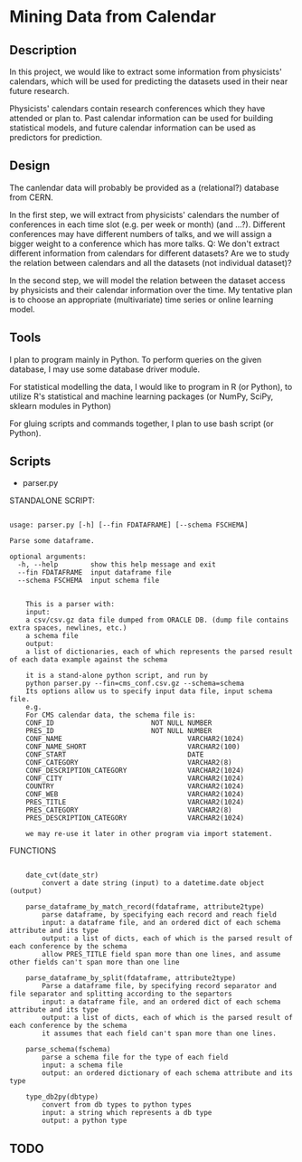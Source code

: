 Mining Data from Calendar
=============

Description
-------------


In this project, we would like to extract some information from physicists' calendars, which will be used for predicting the datasets used in their near future research.

Physicists' calendars contain research conferences which they have attended or plan to. Past calendar information can be used for building statistical models, and future calendar information can be used as predictors for prediction.

Design
-------------

The canlendar data will probably be provided as a (relational?) database from CERN.

In the first step, we will extract from physicists' calendars the number of conferences in each time slot (e.g. per week or month) (and ...?).
Different conferences may have different numbers of talks, and we will assign a bigger weight to a conference which has more talks.
Q:
We don't extract different information from calendars for different datasets?
Are we to study the relation between calendars and all the datasets (not individual dataset)?

In the second step, we will model the relation between the dataset access by physicists and their calendar information over the time. My tentative plan is to choose an appropriate (multivariate) time series or online learning model.

Tools
-------------

I plan to program mainly in Python. To perform queries on the given database, I may use some database driver module.

For statistical modelling the data, I would like to program in R (or Python), to utilize R's statistical and machine learning packages (or NumPy, SciPy, sklearn modules in Python)

For gluing scripts and commands together, I plan to use bash script (or Python).

Scripts
-------------

* parser.py

STANDALONE SCRIPT:

```

usage: parser.py [-h] [--fin FDATAFRAME] [--schema FSCHEMA]

Parse some dataframe.

optional arguments:
  -h, --help        show this help message and exit
  --fin FDATAFRAME  input dataframe file
  --schema FSCHEMA  input schema file


    This is a parser with:
    input:
    a csv/csv.gz data file dumped from ORACLE DB. (dump file contains extra spaces, newlines, etc.)
    a schema file
    output:
    a list of dictionaries, each of which represents the parsed result of each data example against the schema
    
    it is a stand-alone python script, and run by
    python parser.py --fin=cms_conf.csv.gz --schema=schema 
    Its options allow us to specify input data file, input schema file.
    e.g.
    For CMS calendar data, the schema file is:
    CONF_ID                        NOT NULL NUMBER
    PRES_ID                        NOT NULL NUMBER
    CONF_NAME                               VARCHAR2(1024)
    CONF_NAME_SHORT                         VARCHAR2(100)
    CONF_START                              DATE
    CONF_CATEGORY                           VARCHAR2(8)
    CONF_DESCRIPTION_CATEGORY               VARCHAR2(1024)
    CONF_CITY                               VARCHAR2(1024)
    COUNTRY                                 VARCHAR2(1024)
    CONF_WEB                                VARCHAR2(1024)
    PRES_TITLE                              VARCHAR2(1024)
    PRES_CATEGORY                           VARCHAR2(8)
    PRES_DESCRIPTION_CATEGORY               VARCHAR2(1024)
    
    we may re-use it later in other program via import statement.
```

FUNCTIONS

```

    date_cvt(date_str)
        convert a date string (input) to a datetime.date object (output)
    
    parse_dataframe_by_match_record(fdataframe, attribute2type)
        parse dataframe, by specifying each record and reach field
        input: a dataframe file, and an ordered dict of each schema attribute and its type
        output: a list of dicts, each of which is the parsed result of each conference by the schema
        allow PRES_TITLE field span more than one lines, and assume other fields can't span more than one line
    
    parse_dataframe_by_split(fdataframe, attribute2type)
        Parse a dataframe file, by specifying record separator and file separator and splitting according to the separtors
        input: a dataframe file, and an ordered dict of each schema attribute and its type
        output: a list of dicts, each of which is the parsed result of each conference by the schema
        it assumes that each field can't span more than one lines.
    
    parse_schema(fschema)
        parse a schema file for the type of each field
        input: a schema file
        output: an ordered dictionary of each schema attribute and its type
    
    type_db2py(dbtype)
        convert from db types to python types
        input: a string which represents a db type
        output: a python type
```

TODO
------------
